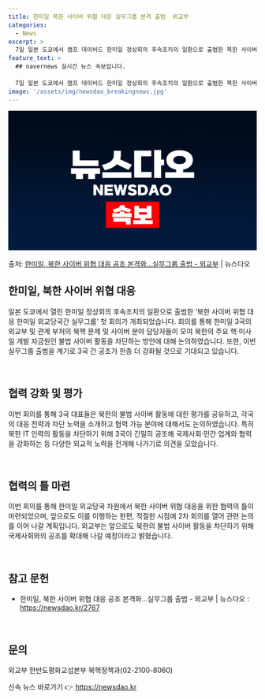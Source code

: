 ```yaml
---
title: 한미일 북한 사이버 위협 대응 실무그룹 본격 출범  외교부
categories:
  - News
excerpt: >
  7일 일본 도쿄에서 캠프 데이비드 한미일 정상회의 후속조치의 일환으로 출범한 북한 사이버 위협 대응 한미일 …
feature_text: >
  ## navernews 실시간 뉴스 속보입니다.

  7일 일본 도쿄에서 캠프 데이비드 한미일 정상회의 후속조치의 일환으로 출범한 북한 사이버 위협 대응 한미일 …
image: '/assets/img/newsdao_breakingnews.jpg'
---
```


![뉴스다오 속보](/assets/img/newsdao_breakingnews.jpg)

<p>출처: <a href="https://newsdao.kr/2767" rel="dofollow">한미일, 북한 사이버 위협 대응 공조 본격화…실무그룹 출범 - 외교부</a> | 뉴스다오</p>

<h2 data-ke-size="size26">한미일, 북한 사이버 위협 대응</h2>

일본 도쿄에서 열린 한미일 정상회의 후속조치의 일환으로 출범한 ‘북한 사이버 위협 대응 한미일 외교당국간 실무그룹’ 첫 회의가 개최되었습니다. 회의를 통해 한미일 3국의 외교부 및 관계 부처의 북핵 문제 및 사이버 분야 담당자들이 모여 북한의 주요 핵·미사일 개발 자금원인 불법 사이버 활동을 차단하는 방안에 대해 논의하였습니다. 또한, 이번 실무그룹 출범을 계기로 3국 간 공조가 한층 더 강화될 것으로 기대되고 있습니다.

<p data-ke-size="size16">&nbsp;</p>

<h2 data-ke-size="size24">협력 강화 및 평가</h2>

이번 회의를 통해 3국 대표들은 북한의 불법 사이버 활동에 대한 평가를 공유하고, 각국의 대응 전략과 차단 노력을 소개하고 협력 가능 분야에 대해서도 논의하였습니다. 특히 북한 IT 인력의 활동을 차단하기 위해 3국이 긴밀히 공조해 국제사회·민간 업계와 협력을 강화하는 등 다양한 외교적 노력을 전개해 나가기로 의견을 모았습니다.

<p data-ke-size="size16">&nbsp;</p>

<h2 data-ke-size="size24">협력의 틀 마련</h2>

이번 회의를 통해 한미일 외교당국 차원에서 북한 사이버 위협 대응을 위한 협력의 틀이 마련되었으며, 앞으로도 이를 이행하는 한편, 적절한 시점에 2차 회의를 열어 관련 논의를 이어 나갈 계획입니다. 외교부는 앞으로도 북한의 불법 사이버 활동을 차단하기 위해 국제사회와의 공조를 확대해 나갈 예정이라고 밝혔습니다.

<p data-ke-size="size16">&nbsp;</p>

<h2 data-ke-size="size24">참고 문헌</h2>
<ul>
	<li>한미일, 북한 사이버 위협 대응 공조 본격화…실무그룹 출범 - 외교부 | 뉴스다오  : <a href="https://newsdao.kr/2767">https://newsdao.kr/2767</a></li>
</ul>
<p data-ke-size="size16">&nbsp;</p>

<h2 data-ke-size="size24">문의</h2>
<p>외교부 한반도평화교섭본부 북핵정책과(02-2100-8060)</p> 

신속 뉴스 바로가기 👉 <a href="https://newsdao.kr" rel="dofollow">https://newsdao.kr</a>


